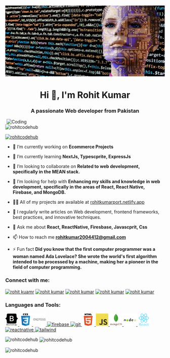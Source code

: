 ![logo](https://github.com/RohitCodeHub/RohitCodeHub/blob/main/code.jpg)
<h1 align="center">Hi 👋, I'm Rohit Kumar</h1>
<h3 align="center">A passionate Web developer from Pakistan</h3>
<img src="https://camo.githubusercontent.com/cae12fddd9d6982901d82580bdf321d81fb299141098ca1c2d4891870827bf17/68747470733a2f2f6d69726f2e6d656469756d2e636f6d2f6d61782f313336302f302a37513379765349765f7430696f4a2d5a2e676966" alt="Coding" width="500" align="right">

<p align="left"> <img src="https://komarev.com/ghpvc/?username=rohitcodehub&label=Profile%20views&color=0e75b6&style=flat" alt="rohitcodehub" /> </p>

<p align="left"> <a href="https://github.com/ryo-ma/github-profile-trophy"><img src="https://github-profile-trophy.vercel.app/?username=rohitcodehub" alt="rohitcodehub" /></a> </p>

- 🔭 I’m currently working on **Ecommerce Projects**

- 🌱 I’m currently learning **NextJs, Typescprite, ExpressJs**

- 👯 I’m looking to collaborate on **Related to web development, specifically in the MEAN stack.**

- 🤝 I’m looking for help with **Enhancing my skills and knowledge in web development, specifically in the areas of React, React Native, Firebase, and MongoDB.**

- 👨‍💻 All of my projects are available at [rohitkumarport.netlify.app](rohitkumarport.netlify.app)

- 📝 I regularly write articles on Web development, frontend frameworks, best practices, and innovative techniques.
- 💬 Ask me about **React, ReactNative, Firesbase, Javascprit, Css**

- 📫 How to reach me **rohitkumar2004412@gmail.com**

- ⚡ Fun fact **Did you know that the first computer programmer was a woman named Ada Lovelace? She wrote the world's first algorithm intended to be processed by a machine, making her a pioneer in the field of computer programming.**

<h3 align="left">Connect with me:</h3>
<p align="left">
<a href="https://codepen.io/rohit kuamr" target="blank"><img align="center" src="https://raw.githubusercontent.com/rahuldkjain/github-profile-readme-generator/master/src/images/icons/Social/codepen.svg" alt="rohit kuamr" height="30" width="40" /></a>
<a href="https://linkedin.com/in/rohit kumar" target="blank"><img align="center" src="https://raw.githubusercontent.com/rahuldkjain/github-profile-readme-generator/master/src/images/icons/Social/linked-in-alt.svg" alt="rohit kumar" height="30" width="40" /></a>
<a href="https://stackoverflow.com/users/rohit kumar" target="blank"><img align="center" src="https://raw.githubusercontent.com/rahuldkjain/github-profile-readme-generator/master/src/images/icons/Social/stack-overflow.svg" alt="rohit kumar" height="30" width="40" /></a>
<a href="https://fb.com/rohit kumar" target="blank"><img align="center" src="https://raw.githubusercontent.com/rahuldkjain/github-profile-readme-generator/master/src/images/icons/Social/facebook.svg" alt="rohit kumar" height="30" width="40" /></a>
<a href="https://instagram.com/rohit kumar" target="blank"><img align="center" src="https://raw.githubusercontent.com/rahuldkjain/github-profile-readme-generator/master/src/images/icons/Social/instagram.svg" alt="rohit kumar" height="30" width="40" /></a>
</p>

<h3 align="left">Languages and Tools:</h3>
<p align="left"> <a href="https://getbootstrap.com" target="_blank" rel="noreferrer"> <img src="https://raw.githubusercontent.com/devicons/devicon/master/icons/bootstrap/bootstrap-plain-wordmark.svg" alt="bootstrap" width="40" height="40"/> </a> <a href="https://www.w3schools.com/css/" target="_blank" rel="noreferrer"> <img src="https://raw.githubusercontent.com/devicons/devicon/master/icons/css3/css3-original-wordmark.svg" alt="css3" width="40" height="40"/> </a> <a href="https://expressjs.com" target="_blank" rel="noreferrer"> <img src="https://raw.githubusercontent.com/devicons/devicon/master/icons/express/express-original-wordmark.svg" alt="express" width="40" height="40"/> </a> <a href="https://firebase.google.com/" target="_blank" rel="noreferrer"> <img src="https://www.vectorlogo.zone/logos/firebase/firebase-icon.svg" alt="firebase" width="40" height="40"/> </a> <a href="https://git-scm.com/" target="_blank" rel="noreferrer"> <img src="https://www.vectorlogo.zone/logos/git-scm/git-scm-icon.svg" alt="git" width="40" height="40"/> </a> <a href="https://www.w3.org/html/" target="_blank" rel="noreferrer"> <img src="https://raw.githubusercontent.com/devicons/devicon/master/icons/html5/html5-original-wordmark.svg" alt="html5" width="40" height="40"/> </a> <a href="https://developer.mozilla.org/en-US/docs/Web/JavaScript" target="_blank" rel="noreferrer"> <img src="https://raw.githubusercontent.com/devicons/devicon/master/icons/javascript/javascript-original.svg" alt="javascript" width="40" height="40"/> </a> <a href="https://www.mongodb.com/" target="_blank" rel="noreferrer"> <img src="https://raw.githubusercontent.com/devicons/devicon/master/icons/mongodb/mongodb-original-wordmark.svg" alt="mongodb" width="40" height="40"/> </a> <a href="https://nodejs.org" target="_blank" rel="noreferrer"> <img src="https://raw.githubusercontent.com/devicons/devicon/master/icons/nodejs/nodejs-original-wordmark.svg" alt="nodejs" width="40" height="40"/> </a> <a href="https://reactjs.org/" target="_blank" rel="noreferrer"> <img src="https://raw.githubusercontent.com/devicons/devicon/master/icons/react/react-original-wordmark.svg" alt="react" width="40" height="40"/> </a> <a href="https://reactnative.dev/" target="_blank" rel="noreferrer"> <img src="https://reactnative.dev/img/header_logo.svg" alt="reactnative" width="40" height="40"/> </a> <a href="https://tailwindcss.com/" target="_blank" rel="noreferrer"> <img src="https://www.vectorlogo.zone/logos/tailwindcss/tailwindcss-icon.svg" alt="tailwind" width="40" height="40"/> </a> </p>

<p><img align="left" src="https://github-readme-stats.vercel.app/api/top-langs?username=rohitcodehub&show_icons=true&locale=en&layout=compact" alt="rohitcodehub" /></p>

<p>&nbsp;<img align="center" src="https://github-readme-stats.vercel.app/api?username=rohitcodehub&show_icons=true&locale=en" alt="rohitcodehub" /></p>

<p><img align="center" src="https://github-readme-streak-stats.herokuapp.com/?user=rohitcodehub&" alt="rohitcodehub" /></p>
